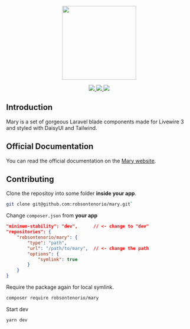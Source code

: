 <p align="center"><img width="200" src="https://github.com/robsontenorio/mary-ui.com/blob/main/public/mary.png?raw=true""></p>

<p align="center">
    <a href="https://packagist.org/packages/robsontenorio/mary">
        <img src="https://poser.pugx.org/robsontenorio/mary/d/total.svg">
    </a>
    <a href="https://packagist.org/packages/robsontenorio/mary">
        <img src="https://poser.pugx.org/robsontenorio/mary/v/stable.svg">
    </a>
    <a href="https://packagist.org/packages/robsontenorio/mary">
        <img src="https://poser.pugx.org/robsontenorio/mary/license.svg">
    </a>
</p>


## Introduction
Mary is a set of gorgeous Laravel blade components made for Livewire 3 and styled with DaisyUI and Tailwind.

## Official Documentation
You can read the official documentation on the [Mary website](https://mary-ui.com).


## Contributing

Clone the repositoy into some folder **inside your app**.

```bash
git clone git@github.com:robsontenorio/mary.git`
```
  
Change `composer.json` from **your app**

```json
"minimum-stability": "dev",      // <- change to "dev"
"repositories": {
    "robsontenorio/mary": {
        "type": "path",
        "url": "/path/to/mary",  // <- change the path
        "options": {
            "symlink": true
        }
    }
}
```

Require the package again for local symlink.

```bash
composer require robsontenorio/mary
```

Start dev  

```bash
yarn dev
```
